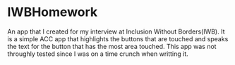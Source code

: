 # IWBHomework
An app that I created for my interview at Inclusion Without Borders(IWB).  It is a simple ACC app that highlights the buttons that are touched and speaks the text for the button that has the most area touched. 
This app was not throughly tested since I was on a time crunch when writting it.
